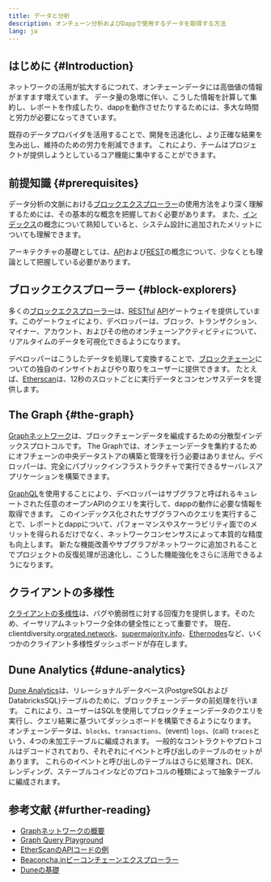 ```yaml
---
title: データと分析
description: オンチェーン分析およびDappで使用するデータを取得する方法
lang: ja
---
```


## はじめに {#Introduction}

ネットワークの活用が拡大するにつれて、オンチェーンデータには高価値の情報がますます増えています。 データ量の急増に伴い、こうした情報を計算して集約し、レポートを作成したり、dappを動作させたりするためには、多大な時間と労力が必要になってきています。

既存のデータプロバイダを活用することで、開発を迅速化し、より正確な結果を生み出し、維持のための労力を削減できます。 これにより、チームはプロジェクトが提供しようとしているコア機能に集中することができます。

## 前提知識 {#prerequisites}

データ分析の文脈における[ブロックエクスプローラー](/developers/docs/data-and-analytics/block-explorers/)の使用方法をより深く理解するためには、その基本的な概念を把握しておく必要があります。 また、[インデックス](/glossary/#index)の概念について熟知していると、システム設計に追加されたメリットについても理解できます。

アーキテクチャの基礎としては、[API](https://www.wikipedia.org/wiki/API)および[REST](https://www.wikipedia.org/wiki/Representational_state_transfer)の概念について、少なくとも理論として把握している必要があります。

## ブロックエクスプローラー {#block-explorers}

多くの[ブロックエクスプローラー](/developers/docs/data-and-analytics/block-explorers/)は、[RESTful](https://www.wikipedia.org/wiki/Representational_state_transfer) [API](https://www.wikipedia.org/wiki/API)ゲートウェイを提供しています。このゲートウェイにより、デベロッパーは、ブロック、トランザクション、マイナー、アカウント、およびその他のオンチェーンアクティビティについて、リアルタイムのデータを可視化できるようになります。

デベロッパーはこうしたデータを処理して変換することで、[ブロックチェーン](/glossary/#blockchain)についての独自のインサイトおよびやり取りをユーザーに提供できます。 たとえば、[Etherscan](https://etherscan.io)は、12秒のスロットごとに実行データとコンセンサスデータを提供します。

## The Graph {#the-graph}

[Graphネットワーク](https://thegraph.com/)は、ブロックチェーンデータを編成するための分散型インデックスプロトコルです。 The Graphでは、オンチェーンデータを集約するためにオフチェーンの中央データストアの構築と管理を行う必要はありません。デベロッパーは、完全にパブリックインフラストラクチャで実行できるサーバレスアプリケーションを構築できます。

[GraphQL](https://graphql.org/)を使用することにより、デベロッパーはサブグラフと呼ばれるキュレートされた任意のオープンAPIのクエリを実行して、dappの動作に必要な情報を取得できます。 このインデックス化されたサブグラフへのクエリを実行することで、レポートとdappについて、パフォーマンスやスケーラビリティ面でのメリットを得られるだけでなく、ネットワークコンセンサスによって本質的な精度も向上します。 新たな機能改善やサブグラフがネットワークに追加されることでプロジェクトの反復処理が迅速化し、こうした機能強化をさらに活用できるようになります。

## クライアントの多様性

[クライアントの多様性](/developers/docs/nodes-and-clients/client-diversity/)は、バグや脆弱性に対する回復力を提供します。そのため、イーサリアムネットワーク全体の健全性にとって重要です。 現在、
clientdiversity.org[rated.network](https://www.rated.network)、[supermajority.info](https://supermajority.info//)、[Ethernodes](https://ethernodes.org/)など、いくつかのクライアント多様性ダッシュボードが存在します。



## Dune Analytics {#dune-analytics}

[Dune Analytics](https://dune.com/)は、リレーショナルデータベース(PostgreSQLおよびDatabricksSQL)テーブルのために、ブロックチェーンデータの前処理を行います。 これにより、ユーザーはSQLを使用してブロックチェーンデータのクエリを実行し、クエリ結果に基づいてダッシュボードを構築できるようになります。 オンチェーンデータは、`blocks`、`transactions`、(event) `logs`、(call) `traces`という、4つの未加工テーブルに編成されます。 一般的なコントラクトやプロトコルはデコードされており、それぞれにイベントと呼び出しのテーブルのセットがあります。 これらのイベントと呼び出しのテーブルはさらに処理され、DEX、レンディング、ステーブルコインなどのプロトコルの種類によって抽象テーブルに編成されます。



## 参考文献 {#further-reading}

- [Graphネットワークの概要](https://thegraph.com/docs/en/about/network/)
- [Graph Query Playground](https://thegraph.com/explorer/subgraph/graphprotocol/graph-network-mainnet?version=current)
- [EtherScanのAPIコードの例](https://etherscan.io/apis#contracts)
- [Beaconcha.inビーコンチェーンエクスプローラー](https://beaconcha.in)
- [Duneの基礎](https://docs.dune.com/#dune-basics)
